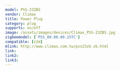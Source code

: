 ```yaml
---
model: PSS-23ZBS
vendor: Climax
title: Power Plug
category: plug
supports: on/off
image: /assets/images/devices/Climax_PSS-23ZBS.jpg
zigbeemodel: ['PSS_00.00.00.15TC']
compatible: [z2m]
mlink: http://www.climax.com.tw/pss23zb-zb.html
link: 
link2: 
link3: 
---
```

